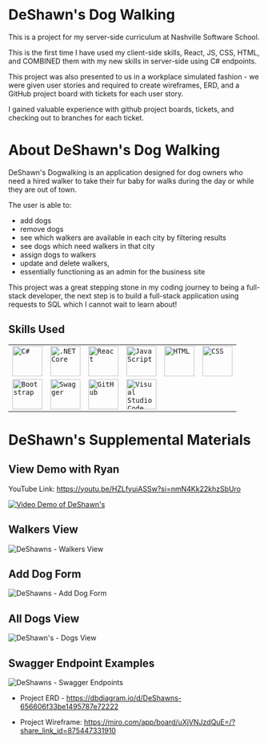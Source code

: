 DeShawn's Dog Walking
==========
This is a project for my server-side curriculum at Nashville Software School. 

This is the first time I have used my client-side skills, React, JS, CSS, HTML, and COMBINED them with my new skills in server-side using C# endpoints. 

This project was also presented to us in a workplace simulated fashion - we were given user stories and required to create wireframes, ERD, and a GitHub project board with tickets for each user story.

I gained valuable experience with github project boards, tickets, and checking out to branches for each ticket.

About DeShawn's Dog Walking
========
DeShawn's Dogwalking is an application designed for dog owners who need a hired walker to take their fur baby for walks during the day or while they are out of town.

The user is able to:
- add dogs
- remove dogs
- see which walkers are available in each city by filtering results
- see dogs which need walkers in that city
- assign dogs to walkers
- update and delete walkers,
- essentially functioning as an admin for the business site

This project was a great stepping stone in my coding journey to being a full-stack developer, the next step is to build a full-stack application using requests to SQL which I cannot wait to learn about!

Skills Used
----------------
<div >
	<table>
		<tr>
			<td><code><img width="60" src="https://user-images.githubusercontent.com/25181517/121405384-444d7300-c95d-11eb-959f-913020d3bf90.png" alt="C#" title="C#"/></code></td>
			<td><code><img width="60" src="https://user-images.githubusercontent.com/25181517/121405754-b4f48f80-c95d-11eb-8893-fc325bde617f.png" alt=".NET Core" title=".NET Core"/></code></td>
			<td><code><img width="60" src="https://user-images.githubusercontent.com/25181517/183897015-94a058a6-b86e-4e42-a37f-bf92061753e5.png" alt="React" title="React"/></code></td>
			<td><code><img width="60" src="https://user-images.githubusercontent.com/25181517/117447155-6a868a00-af3d-11eb-9cfe-245df15c9f3f.png" alt="JavaScript" title="JavaScript"/></code></td>
			<td><code><img width="60" src="https://user-images.githubusercontent.com/25181517/192158954-f88b5814-d510-4564-b285-dff7d6400dad.png" alt="HTML" title="HTML"/></code></td>
			<td><code><img width="60" src="https://user-images.githubusercontent.com/25181517/183898674-75a4a1b1-f960-4ea9-abcb-637170a00a75.png" alt="CSS" title="CSS"/></code></td>
		</tr>
		<tr>
			<td><code><img width="60" src="https://user-images.githubusercontent.com/25181517/183898054-b3d693d4-dafb-4808-a509-bab54cf5de34.png" alt="Bootstrap" title="Bootstrap"/></code></td>
			<td><code><img width="60" src="https://user-images.githubusercontent.com/25181517/186711335-a3729606-5a78-4496-9a36-06efcc74f800.png" alt="Swagger" title="Swagger"/></code></td>
			<td><code><img width="60" src="https://user-images.githubusercontent.com/25181517/192108374-8da61ba1-99ec-41d7-80b8-fb2f7c0a4948.png" alt="GitHub" title="GitHub"/></code></td>
			<td><code><img width="60" src="https://user-images.githubusercontent.com/25181517/192108891-d86b6220-e232-423a-bf5f-90903e6887c3.png" alt="Visual Studio Code" title="Visual Studio Code"/></code></td>
		</tr>
	</table>
</div>


DeShawn's Supplemental Materials
===========

View Demo with Ryan 
--------------
YouTube Link: https://youtu.be/HZLfyuiASSw?si=nmN4Kk22khzSbUro

[![Video Demo of DeShawn's](https://github.com/rramsey1115/deshawns/assets/139381892/354736db-b025-4f1c-86bc-3b583c25e12f)](https://www.youtube.com/watch?v=HZLfyuiASSw&list=PLobacsQs2nx_Lx_wRkDmD_N9eDG3f5DAv&index=2)


Walkers View
------------
![DeShawns - Walkers View](https://github.com/rramsey1115/deshawns/assets/139381892/364634ef-22c5-47bd-9b4b-f4ad8e15b11c)


Add Dog Form
---------
![DeShawns - Add Dog Form](https://github.com/rramsey1115/deshawns/assets/139381892/a32b4a65-10f3-4201-a06a-9cef7281a729)


All Dogs View
----------
![DeShawn's - Dogs View](https://github.com/rramsey1115/deshawns/assets/139381892/d3285d65-d8bd-433e-b232-314afe697654)


Swagger Endpoint Examples
------------
![DeShawns - Swagger Endpoints](https://github.com/rramsey1115/deshawns/assets/139381892/fccd8793-0838-40db-994f-eae041770b22)


- Project ERD - https://dbdiagram.io/d/DeShawns-656606f33be1495787e72222

- Project Wireframe: https://miro.com/app/board/uXjVNJzdQuE=/?share_link_id=875447331910
